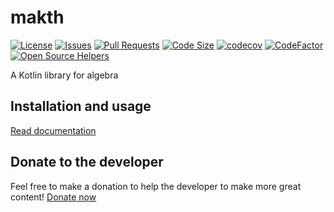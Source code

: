 # makth

[![License](https://img.shields.io/github/license/nathanfallet/makth)](LICENSE)
[![Issues](https://img.shields.io/github/issues/nathanfallet/makth)]()
[![Pull Requests](https://img.shields.io/github/issues-pr/nathanfallet/makth)]()
[![Code Size](https://img.shields.io/github/languages/code-size/nathanfallet/makth)]()
[![codecov](https://codecov.io/github/nathanfallet/makth/branch/main/graph/badge.svg?token=F7K641TYFZ)](https://codecov.io/github/NathanFallet/Makth)
[![CodeFactor](https://www.codefactor.io/repository/github/nathanfallet/makth/badge)](https://www.codefactor.io/repository/github/nathanfallet/makth)
[![Open Source Helpers](https://www.codetriage.com/nathanfallet/makth/badges/users.svg)](https://www.codetriage.com/nathanfallet/makth)

A Kotlin library for algebra

## Installation and usage

[Read documentation](https://docs.makth.org)

## Donate to the developer

Feel free to make a donation to help the developer to make more great
content! [Donate now](https://paypal.me/paynathanfallet)

